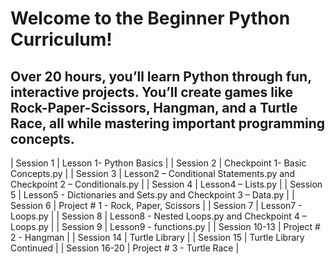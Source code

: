 # Welcome to the Beginner Python Curriculum!

## Over 20 hours, you’ll learn Python through fun, interactive projects. You’ll create games like Rock-Paper-Scissors, Hangman, and a Turtle Race, all while mastering important programming concepts.


| Session 1          | Lesson 1- Python Basics |
| Session 2          | Checkpoint 1- Basic Concepts.py |
| Session 3          | Lesson2 – Conditional Statements.py and Checkpoint 2 – Conditionals.py |
| Session 4          | Lesson4 – Lists.py |
| Session 5          | Lesson5 - Dictionaries and Sets.py and Checkpoint 3 – Data.py |
| Session 6          | Project # 1 - Rock, Paper, Scissors |
| Session 7          | Lesson7 - Loops.py |
| Session 8          | Lesson8 - Nested Loops.py and Checkpoint 4 – Loops.py |
| Session 9          | Lesson9 - functions.py |
| Session 10-13      | Project # 2 - Hangman |
| Session 14         | Turtle Library |
| Session 15         | Turtle Library Continued |
| Session 16-20      | Project # 3 - Turtle Race |

